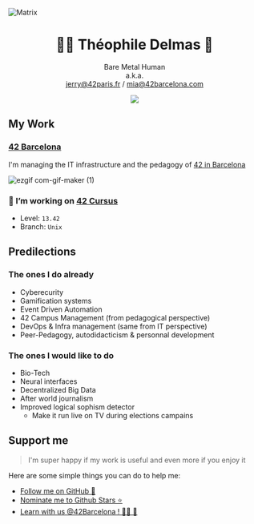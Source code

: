 ![Matrix](https://i.pinimg.com/originals/b4/e3/71/b4e371619042d1e80918d09904e90f7d.gif)

<h1 align='center'>
🧑‍💻 Théophile Delmas 🚀
</h1>

<p align='center'>
  Bare Metal Human</br>
  a.k.a.</br>
  <a href="mailto:jerry@42paris.fr">jerry@42paris.fr</a> / <a href="mailto:mia@42barcelona.com">mia@42barcelona.com</a>
</p>

<p align='center'>  
  <a href="https://www.linkedin.com/in/théophile-delmas-92275b16b">
    <img src="https://img.shields.io/badge/linkedin-%230077B5.svg?&style=for-the-badge&logo=linkedin&logoColor=white" />
  </a>
</p>

## My Work

### [42 Barcelona](https://github.com/42Barcelona)

I'm managing the IT infrastructure and the pedagogy of [42 in Barcelona](https://github.com/42Barcelona)

![ezgif com-gif-maker (1)](https://user-images.githubusercontent.com/49293011/184696364-ed63db8f-be70-4ab2-a116-447432bdc0e2.gif)


### 🔭 I’m working on [42 Cursus](https://42.fr/)
- Level: `13.42`
- Branch: `Unix`

## Predilections

### The ones I do already
- Cyberecurity
- Gamification systems
- Event Driven Automation
- 42 Campus Management (from pedagogical perspective)
- DevOps & Infra management (same from IT perspective)
- Peer-Pedagogy, autodidacticism & personnal development

### The ones I would like to do
- Bio-Tech
- Neural interfaces
- Decentralized Big Data
- After world journalism
- Improved logical sophism detector
  - Make it run live on TV during elections campains

## Support me
> I'm super happy if my work is useful and even more if you enjoy it

Here are some simple things you can do to help me:
- [Follow me on GitHub 🚀](https://github.com/thdelmas)
- <a href='https://stars.github.com/nominate/'>Nominate me to Github Stars ⭐</a>
- [Learn with us @42Barcelona ! 🧑‍💻 🌴](https://candidatura.42barcelona.com/)
